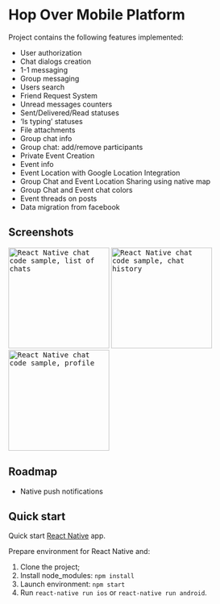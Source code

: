# Hop Over Mobile Platform

Project contains the following features implemented:

- User authorization
- Chat dialogs creation
- 1-1 messaging
- Group messaging
- Users search
- Friend Request System
- Unread messages counters
- Sent/Delivered/Read statuses
- ‘Is typing’ statuses
- File attachments
- Group chat info
- Group chat: add/remove participants
- Private Event Creation
- Event info
- Event Location with Google Location Integration
- Group Chat and Event Location Sharing using native map
- Group Chat and Event chat colors 
- Event threads on posts
- Data migration from facebook

## Screenshots

<kbd><img alt="React Native chat code sample, list of chats" src="https://developers.connectycube.com/docs/_images/code_samples/reactnative/reactnative_codesample_chat_chats.jpg" width="200" /></kbd> <kbd><img alt="React Native chat code sample, chat history" src="https://developers.connectycube.com/docs/_images/code_samples/reactnative/reactnative_codesample_chat_chat.jpg" width="200" /></kbd> <kbd><img alt="React Native chat code sample, profile" src="https://developers.connectycube.com/docs/_images/code_samples/reactnative/reactnative_codesample_chat_profile.jpg" width="200" /></kbd>

## Roadmap

- Native push notifications

## Quick start

Quick start [React Native](https://facebook.github.io/react-native/docs/getting-started.html) app.

Prepare environment for React Native and:

1. Clone the project;
2. Install node_modules: `npm install`
3. Launch environment: `npm start`
4. Run `react-native run ios` or `react-native run android`.
